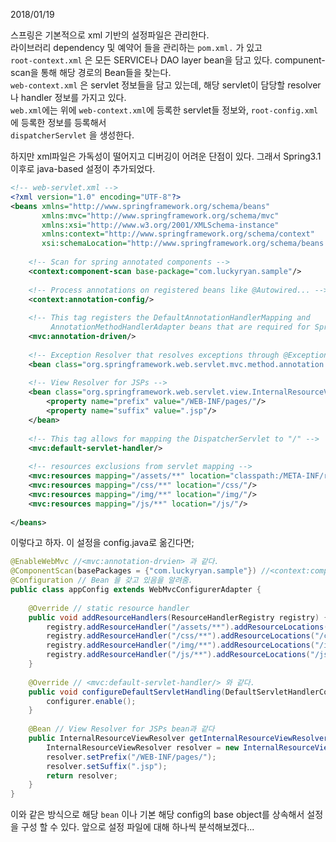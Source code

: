 2018/01/19

스프링은 기본적으로 xml 기반의 설정파일은 관리한다.<br>
라이브러리 dependency 및 예약어 들을 관리하는 ``pom.xml.`` 가 있고<br>
``root-context.xml`` 은 모든 SERVICE나 DAO layer bean을 담고 있다. compunent-scan을 통해 해당 경로의 Bean들을 찾는다.<br>
``web-context.xml`` 은 servlet 정보들을 담고 있는데, 해당 servlet이 담당할 resolver나 handler 정보를 가지고 있다.<br>
``web.xml``에는 위에 ``web-context.xml``에 등록한 servlet들 정보와, ``root-config.xml``에 등록한 정보를 등록해서 <br>
``dispatcherServlet`` 을 생성한다. 

하지만 xml파일은 가독성이 떨어지고 디버깅이 어려운 단점이 있다. 그래서 Spring3.1 이후로 java-based 설정이 추가되었다.

```xml
<!-- web-servlet.xml -->
<?xml version="1.0" encoding="UTF-8"?>
<beans xmlns="http://www.springframework.org/schema/beans"
       xmlns:mvc="http://www.springframework.org/schema/mvc"
       xmlns:xsi="http://www.w3.org/2001/XMLSchema-instance"
       xmlns:context="http://www.springframework.org/schema/context"
       xsi:schemaLocation="http://www.springframework.org/schema/beans http://www.springframework.org/schema/beans/spring-beans-3.2.xsd http://www.springframework.org/schema/mvc http://www.springframework.org/schema/mvc/spring-mvc-3.2.xsd http://www.springframework.org/schema/context http://www.springframework.org/schema/context/spring-context-3.2.xsd">
 
    <!-- Scan for spring annotated components -->
    <context:component-scan base-package="com.luckyryan.sample"/>
 
    <!-- Process annotations on registered beans like @Autowired... -->
    <context:annotation-config/>
 
    <!-- This tag registers the DefaultAnnotationHandlerMapping and
         AnnotationMethodHandlerAdapter beans that are required for Spring MVC  -->
    <mvc:annotation-driven/>
 
    <!-- Exception Resolver that resolves exceptions through @ExceptionHandler methods -->
    <bean class="org.springframework.web.servlet.mvc.method.annotation.ExceptionHandlerExceptionResolver"/>
 
    <!-- View Resolver for JSPs -->
    <bean class="org.springframework.web.servlet.view.InternalResourceViewResolver">
        <property name="prefix" value="/WEB-INF/pages/"/>
        <property name="suffix" value=".jsp"/>
    </bean>
 
    <!-- This tag allows for mapping the DispatcherServlet to "/" -->
    <mvc:default-servlet-handler/>
 
    <!-- resources exclusions from servlet mapping -->
    <mvc:resources mapping="/assets/**" location="classpath:/META-INF/resources/webjars/"/>
    <mvc:resources mapping="/css/**" location="/css/"/>
    <mvc:resources mapping="/img/**" location="/img/"/>
    <mvc:resources mapping="/js/**" location="/js/"/>
 
</beans>
```
이렇다고 하자. 이 설정을 config.java로 옮긴다면;
```java
@EnableWebMvc //<mvc:annotation-drvien> 과 같다.
@ComponentScan(basePackages = {"com.luckyryan.sample"}) //<context:component-scan base-package="com.luckyryan.sample"/> 과 같다.
@Configuration // Bean 을 갖고 있음을 알려줌.
public class appConfig extends WebMvcConfigurerAdapter {
 
    @Override // static resource handler
    public void addResourceHandlers(ResourceHandlerRegistry registry) {
        registry.addResourceHandler("/assets/**").addResourceLocations("classpath:/META-INF/resources/webjars/").setCachePeriod(31556926);
        registry.addResourceHandler("/css/**").addResourceLocations("/css/").setCachePeriod(31556926);
        registry.addResourceHandler("/img/**").addResourceLocations("/img/").setCachePeriod(31556926);
        registry.addResourceHandler("/js/**").addResourceLocations("/js/").setCachePeriod(31556926);
    }
 
    @Override // <mvc:default-servlet-handler/> 와 같다.
    public void configureDefaultServletHandling(DefaultServletHandlerConfigurer configurer) {
        configurer.enable();
    }
 
    @Bean // View Resolver for JSPs bean과 같다
    public InternalResourceViewResolver getInternalResourceViewResolver() {
        InternalResourceViewResolver resolver = new InternalResourceViewResolver();
        resolver.setPrefix("/WEB-INF/pages/");
        resolver.setSuffix(".jsp");
        return resolver;
    }
}
```

이와 같은 방식으로 해당 ``bean`` 이나 기본 해당 config의 base object를 상속해서 설정을 구성 할 수 있다.
앞으로 설정 파일에 대해 하나씩 분석해보겠다...